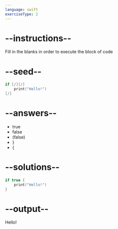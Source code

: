 ```yaml
---
language: swift
exerciseType: 2
---
```


# --instructions--

Fill in the blanks in order to execute the block of code

# --seed--

```swift
if [/][/]
    print("Hello!")
[/]
```

# --answers--

- true
- false
- (false)
- }
-  {

# --solutions--

```swift
if true {
    print("Hello!")
}
```

# --output--

Hello!
